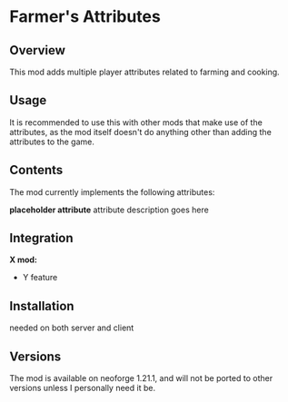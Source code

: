# Farmer's Attributes

## Overview
This mod adds multiple player attributes related to farming and cooking.

## Usage
It is recommended to use this with other mods that make use of the attributes, as the mod itself doesn't do anything other than adding the attributes to the game.

## Contents
The mod currently implements the following attributes:

**placeholder attribute**
attribute description goes here

## Integration
**X mod:**
- Y feature

## Installation
needed on both server and client

## Versions
The mod is available on neoforge 1.21.1, and will not be ported to other versions unless I personally need it be.